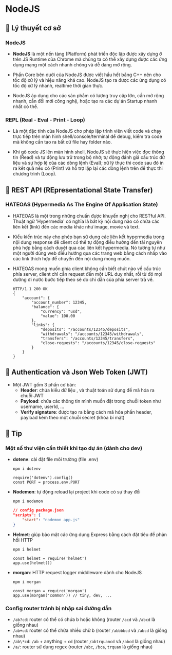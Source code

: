 # **NodeJS**

## 🔷 Lý thuyết cơ sở

### NodeJS
- **NodeJS** là một nền tảng (Platform) phát triển độc lập được xây dựng ở trên JS Runtime của Chrome mà chúng ta có thể xây dựng được các ứng dụng mạng một cách nhanh chóng và dễ dàng mở rộng.

- Phần Core bên dưới của NodeJS được viết hầu hết bằng C++ nên cho tốc độ xử lý và hiệu năng khá cao.
NodeJS tạo ra được các ứng dụng có tốc độ xử lý nhanh, realtime thời gian thực.

- NodeJS áp dụng cho các sản phẩm có lượng truy cập lớn, cần mở rộng nhanh, cần đổi mới công nghệ, hoặc tạo ra các dự án Startup nhanh nhất có thể.

### REPL (Real - Eval - Print - Loop)
- Là một đặc tính của NodeJS cho phép lập trình viên viết code  và chạy trực tiếp trên màn hình shell/console/terminal để debug, kiểm tra code mà không cần tạo ra bất cứ file hay folder nào.

- Khi gõ code JS lên màn hình shell, NodeJS sẽ thực hiện việc đọc thông tin (Read) và tự động lưu trữ trong bộ nhớ; tự động đánh giá cấu trúc dữ liệu và sự hợp lệ của các dòng lệnh (Eval); xử lý thực thi code sau đó in ra kết quả nếu có (Print) và hỗ trợ lặp lại các dòng lệnh trên để thực thi chương trình (Loop).

## 🔷 REST API (REpresentational State Transfer)

### HATEOAS (Hypermedia As The Engine Of Application State)
- HATEOAS là một trong những chuẩn được khuyến nghị cho RESTful API. Thuật ngữ 'Hypermedia' có nghĩa là bất kỳ nội dung nào có chứa các liên kết (link) đến các media khác như image, movie và text.

- Kiểu kiến trúc này cho phép bạn sử dụng các liên kết hypermedia trong nội dung response để client có thể tự động điều hướng đến tài nguyên phù hợp bằng cách duyệt qua các liên kết hypermedia. Nó tương tự như một người dùng web điều hướng qua các trang web bằng cách nhấp vào các link thích hợp để chuyển đến nội dung mong muốn.

- HATEOAS mong muốn phía client không cần biết chút nào về cấu trúc phía server, client chỉ cần request đến một URL duy nhất, rồi từ đó mọi đường đi nước bước tiếp theo sẽ do chỉ dẫn của phía server trả về.

    ```JS
    HTTP/1.1 200 OK
    {
        "account": {
            "account_number": 12345,
            "balance": {
                "currency": "usd",
                "value": 100.00
            },
            "links": {
                "deposits": "/accounts/12345/deposits",
                "withdrawals": "/accounts/12345/withdrawals",
                "transfers": "/accounts/12345/transfers",
                "close-requests": "/accounts/12345/close-requests"
            }
        }
    }
    ```
## 🔷 Authentication và Json Web Token (JWT)

- Một JWT gồm 3 phần cơ bản:
    + **Header**: chứa kiểu dữ liệu , và thuật toán sử dụng để mã hóa ra chuỗi JWT
    + **Payload**: chứa các thông tin mình muốn đặt trong chuỗi token như username, userId, …
    + **Verify signature**: được tạo ra bằng cách mã hóa phần header, payload kèm theo một chuỗi secret (khóa bí mật)

## 🔷 Tip

### Một số thư viện cần thiết khi tạo dự án (dành cho dev)
- **dotenv**: cài đặt file môi trường (file .env)
    ```
    npm i dotenv
    ```     
    ```JS
    require('dotenv').config()
    const PORT = process.env.PORT
    ```
- **Nodemon**: tự động reload lại project khi code có sự thay đổi
    ```
    npm i nodemon
    ```
    ```JSON
    // config package.json
    "scripts": {
        "start": "nodemon app.js"
    }
    ```

- **Helmet**: giúp bảo mật các ứng dụng Express bằng cách đặt tiêu đề phản hồi HTTP
    ```
    npm i helmet
    ```
    ```JS
    const helmet = require('helmet')
    app.use(helmet())
    ```

- **morgan**: HTTP request logger middleware dành cho NodeJS
    ```
    npm i morgan
    ```
    ```JS
    const morgan = require('morgan')
    app.use(morgan('common')) // tiny, dev, ...
    ```

### Config router tránh bị nhập sai đường dẫn
- `/ab?cd`: router có thể có chứa b hoặc không (router `/acd` và `/abcd` là giống nhau)
- `/ab+cd`: router có thể chứa nhiều chữ b (router `/abbbbcd` và `/abcd` là giống nhau)
- `/ab\*cd`: `/ab` + anything + `cd` (router `/abtrquancd` và `/abcd` là giống nhau)
- `/a/`: router sử dụng regex (router `/abc`, `/bca`, `trquan` là giống nhau)